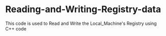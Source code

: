 # Reading-and-Writing-Registry-data
This code is used to Read and Write the Local_Machine's Registry using C++ code
